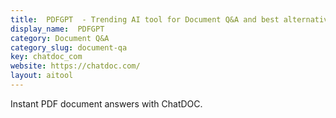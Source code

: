 ```yaml
---
title:  PDFGPT  - Trending AI tool for Document Q&A and best alternatives
display_name:  PDFGPT 
category: Document Q&A
category_slug: document-qa
key: chatdoc_com
website: https://chatdoc.com/
layout: aitool
---
```


Instant PDF document answers with ChatDOC.
